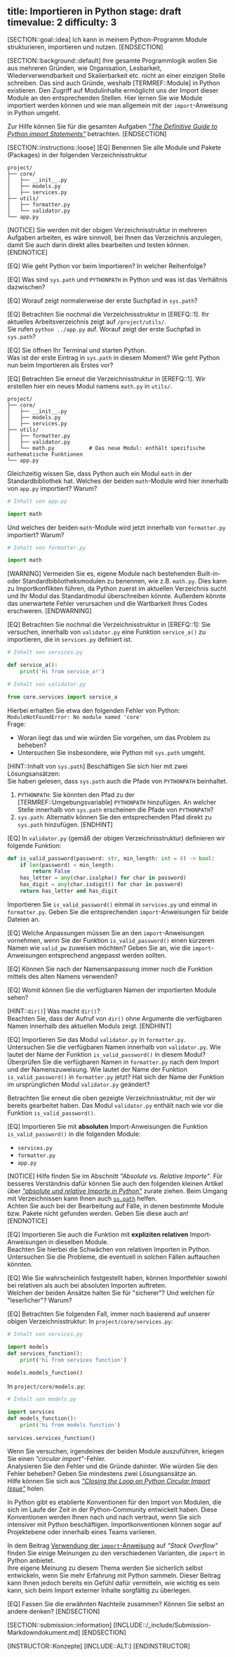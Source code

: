 title: Importieren in Python
stage: draft
timevalue: 2
difficulty: 3
---

[SECTION::goal::idea]
Ich kann in meinem Python-Programm Module strukturieren, importieren und nutzen.
[ENDSECTION]

[SECTION::background::default]
Ihre gesamte Programmlogik wollen Sie aus mehreren Gründen, wie Organisation, Lesbarkeit, 
Wiederverwendbarkeit und Skalierbarkeit etc. nicht an einer einzigen Stelle schreiben. 
Das sind auch Gründe, weshalb [TERMREF::Module] in Python existieren.
Den Zugriff auf Modulinhalte ermöglicht uns der Import dieser Module an den entsprechenden Stellen. 
Hier lernen Sie wie Module importiert werden können und 
wie man allgemein mit der `import`-Anweisung in Python umgeht.

Zur Hilfe können Sie für die gesamten Aufgaben
[*"The Definitive Guide to Python import Statements"*](https://chrisyeh96.github.io/2017/08/08/definitive-guide-python-imports.html) betrachten.
[ENDSECTION]

[SECTION::instructions::loose]
[EQ] Benennen Sie alle Module und Pakete (Packages) in der folgenden Verzeichnisstruktur
```
project/
├── core/
│   ├── __init__.py
│   ├── models.py
│   ├── services.py
├── utils/
│   ├── formatter.py
│   └── validator.py
└── app.py
```

[NOTICE]
Sie werden mit der obigen Verzeichnisstruktur in mehreren Aufgaben arbeiten, es wäre sinnvoll, 
bei Ihnen das Verzeichnis anzulegen, damit Sie auch darin direkt alles bearbeiten und testen können. 
[ENDNOTICE]


[EQ] Wie geht Python vor beim Importieren? In welcher Reihenfolge?

[EQ] Was sind `sys.path` und `PYTHONPATH` in Python und was ist das Verhältnis dazwischen? 

[EQ] Worauf zeigt normalerweise der erste Suchpfad in `sys.path`? 

[EQ] Betrachten Sie nochmal die Verzeichnisstruktur in [EREFQ::1].
Ihr aktuelles Arbeitsverzeichnis zeigt auf `/project/utils/`.  
Sie rufen `python ../app.py` auf. 
Worauf zeigt der erste Suchpfad in `sys.path`?

[EQ] Sie öffnen Ihr Terminal und starten Python.  
Was ist der erste Eintrag in `sys.path` in diesem Moment?
Wie geht Python nun beim Importieren als Erstes vor?

[EQ] Betrachten Sie erneut die Verzeichnisstruktur in [EREFQ::1].
Wir erstellen hier ein neues Modul namens `math.py` in `utils/`.
```
project/
├── core/
│   ├── __init__.py
│   ├── models.py
│   ├── services.py
├── utils/
│   ├── formatter.py
│   ├── validator.py
│   └── math.py           # Das neue Modul: enthält spezifische mathematische Funktionen
└── app.py
```
Gleichzeitig wissen Sie, dass Python auch ein Modul `math` in der Standardbibliothek hat.
Welches der beiden `math`-Module wird hier innerhalb von `app.py` importiert? Warum?
```python
# Inhalt von app.py

import math
```
Und welches der beiden `math`-Module wird jetzt innerhalb von `formatter.py` importiert? Warum?
```python
# Inhalt von formatter.py

import math
```

[WARNING]
Vermeiden Sie es, eigene Module nach bestehenden Built-in- oder Standardbibliotheksmodulen zu benennen,
wie z.B. `math.py`.
Dies kann zu Importkonflikten führen,
da Python zuerst im aktuellen Verzeichnis sucht und Ihr Modul das Standardmodul überschreiben könnte.
Außerdem könnte das unerwartete Fehler verursachen und die Wartbarkeit Ihres Codes erschweren.
[ENDWARNING]

[EQ] Betrachten Sie nochmal die Verzeichnisstruktur in [EREFQ::1]:
Sie versuchen, innerhalb von `validator.py` eine Funktion `service_a()` zu importieren,
die in `services.py` definiert ist. 
```python
# Inhalt von services.py

def service_a():
    print('Hi from service_a!')
```
```python
# Inhalt von validator.py

from core.services import service_a
```
Hierbei erhalten Sie etwa den folgenden Fehler von Python:
`ModuleNotFoundError: No module named 'core'`  
Frage:  
- Woran liegt das und wie würden Sie vorgehen, um das Problem zu beheben?  
- Untersuchen Sie insbesondere, wie Python mit `sys.path` umgeht.

[HINT::Inhalt von `sys.path`]
Beschäftigen Sie sich hier mit zwei Lösungsansätzen:  
Sie haben gelesen, dass `sys.path` auch die Pfade von `PYTHONPATH` beinhaltet.  
1. `PYTHONPATH`: Sie könnten den Pfad zu der [TERMREF::Umgebungsvariable] `PYTHONPATH` hinzufügen.
An welcher Stelle innerhalb von `sys.path` erscheinen die Pfade von `PYTHONPATH`?  
2. `sys.path`: Alternativ können Sie den entsprechenden Pfad direkt zu `sys.path` hinzufügen.
[ENDHINT]

[EQ] In `validator.py` (gemäß der obigen Verzeichnisstruktur) definieren wir folgende Funktion:

```python
def is_valid_password(password: str, min_length: int = 8) -> bool:
    if len(password) < min_length:
        return False
    has_letter = any(char.isalpha() for char in password)
    has_digit = any(char.isdigit() for char in password)
    return has_letter and has_digit
```

Importieren Sie `is_valid_password()` einmal in `services.py` und einmal in `formatter.py`. 
Geben Sie die entsprechenden `import`-Anweisungen für beide Dateien an.

[EQ] Welche Anpassungen müssen Sie an den `import`-Anweisungen vornehmen,
wenn Sie der Funktion `is_valid_password()` einen kürzeren Namen wie `valid_pw` zuweisen möchten?
Geben Sie an, wie die `import`-Anweisungen entsprechend angepasst werden sollten.

[EQ] Können Sie nach der Namensanpassung immer noch die Funktion mittels des alten Namens verwenden?

[EQ] Womit können Sie die verfügbaren Namen der importierten Module sehen?

[HINT::`dir()`]
Was macht `dir()`?  
Beachten Sie,
dass der Aufruf von `dir()` ohne Argumente die verfügbaren Namen innerhalb des aktuellen Moduls zeigt. 
[ENDHINT]

[EQ] Importieren Sie das Modul `validator.py` in `formatter.py`.  
Untersuchen Sie die verfügbaren Namen innerhalb von `validator.py`. 
Wie lautet der Name der Funktion `is_valid_password()` in diesem Modul?  
Überprüfen Sie die verfügbaren Namen in `formatter.py` nach dem Import und der Namenszuweisung. 
Wie lautet der Name der Funktion `is_valid_password()` in `formatter.py` jetzt? 
Hat sich der Name der Funktion im ursprünglichen Modul `validator.py` geändert?  

Betrachten Sie erneut die oben gezeigte Verzeichnisstruktur, mit der wir bereits gearbeitet haben. 
Das Modul `validator.py` enthält nach wie vor die Funktion `is_valid_password()`.

[EQ] Importieren Sie mit **absoluten** Import-Anweisungen die Funktion `is_valid_password()`
in die folgenden Module:  
- `services.py`  
- `formatter.py`  
- `app.py`

[NOTICE]
Hilfe finden Sie im Abschnitt *"Absolute vs. Relative Importe"*. 
Für besseres Verständnis dafür können Sie auch den folgenden kleinen Artikel über
[*"absolute und relative Importe in Python"*](https://realpython.com/absolute-vs-relative-python-imports/)
zurate ziehen.
Beim Umgang mit Verzeichnissen kann Ihnen auch
[`os.path`](https://docs.python.org/3/library/os.path.html) helfen.  
Achten Sie auch bei der Bearbeitung auf Fälle,
in denen bestimmte Module bzw. Pakete nicht gefunden werden. Geben Sie diese auch an!
[ENDNOTICE]

[EQ] Importieren Sie auch die Funktion mit **expliziten relativen** Import-Anweisungen in dieselben Module.  
Beachten Sie hierbei die Schwächen von relativen Importen in Python. 
Untersuchen Sie die Probleme, die eventuell in solchen Fällen auftauchen könnten.

[EQ] Wie Sie wahrscheinlich festgestellt haben,
können Importfehler sowohl bei relativen als auch bei absoluten Importen auftreten.  
Welchen der beiden Ansätze halten Sie für "sicherer"? Und welchen für "leserlicher"? Warum?

[EQ] Betrachten Sie folgenden Fall, immer noch basierend auf unserer obigen Verzeichnisstruktur:
In `project/core/services.py`:
```python
# Inhalt von services.py

import models
def services_function():
    print('hi from services function')
    
models.models_function()
```
In `project/core/models.py`:
```python
# Inhalt von models.py

import services
def models_function():
    print('hi from models function')
    
services.services_function()
```
Wenn Sie versuchen, irgendeines der beiden Module auszuführen,
kriegen Sie einen *"circular import"*-Fehler.  
Analysieren Sie den Fehler und die Gründe dahinter. 
Wie würden Sie den Fehler beheben? Geben Sie mindestens zwei Lösungsansätze an.   
Hilfe können Sie sich aus
[*"Closing the Loop on Python Circular Import Issue"*](https://www.mend.io/blog/closing-the-loop-on-python-circular-import-issue/) holen.

In Python gibt es etablierte Konventionen für den Import von Modulen, 
die sich im Laufe der Zeit in der Python-Community entwickelt haben. 
Diese Konventionen werden Ihnen nach und nach vertraut, 
wenn Sie sich intensiver mit Python beschäftigen. 
Importkonventionen können sogar auf Projektebene oder innerhalb eines Teams variieren.

In dem Beitrag [Verwendung der `import`-Anweisung](https://stackoverflow.com/a/29193752/2810305)
auf *"Stack Overflow"* finden Sie einige Meinungen zu den verschiedenen Varianten,
die `import` in Python anbietet.  
Ihre eigene Meinung zu diesem Thema werden Sie sicherlich selbst entwickeln, 
wenn Sie mehr Erfahrung mit Python sammeln. 
Dieser Beitrag kann Ihnen jedoch bereits ein Gefühl dafür vermitteln, wie wichtig es sein kann, 
sich beim Import externer Inhalte sorgfältig zu überlegen.

[EQ] Fassen Sie die erwähnten Nachteile zusammen? Können Sie selbst an andere denken?
[ENDSECTION]

[SECTION::submission::information]
[INCLUDE::/_include/Submission-Markdowndokument.md]
[ENDSECTION]

[INSTRUCTOR::Konzepte]
[INCLUDE::ALT:]
[ENDINSTRUCTOR]